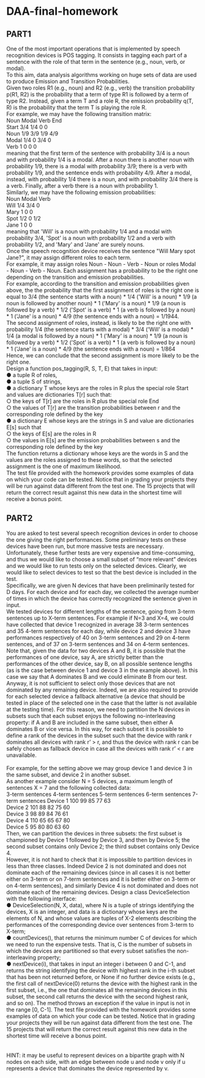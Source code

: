 # DAA-final-homework
## PART1
One of the most important operations that is implemented by speech recognition
devices is POS tagging. It consists in tagging each part of a sentence with the role of
that term in the sentence (e.g., noun, verb, or modal). <br>
To this aim, data analysis algorithms working on huge sets of data are used to
produce Emission and Transition Probabilities. <br>
Given two roles R1 (e.g., noun) and R2 (e.g., verb) the transition probability p(R1,
R2) is the probability that a term of type R1 is followed by a term of type R2.
Instead, given a term T and a role R, the emission probability q(T, R) is the
probability that the term T is playing the role R. <br>
For example, we may have the following transition matrix: <br>
Noun Modal Verb End <br>
Start 3/4 1/4 0 0 <br>
Noun 1/9 3/9 1/9 4/9 <br>
Modal 1/4 0 3/4 0 <br>
Verb 1 0 0 0 <br>
meaning that the first term of the sentence with probability 3/4 is a noun and with
probability 1/4 is a modal. After a noun there is another noun with probability 1/9,
there is a modal with probability 3/9; there is a verb with probability 1/9, and the
sentence ends with probability 4/9. After a modal, instead, with probability 1/4 there is
a noun, and with probability 3/4 there is a verb. Finally, after a verb there is a noun
with probability 1. <br>
Similarly, we may have the following emission probabilities: <br>
Noun Modal Verb <br>
Will 1/4 3/4 0 <br>
Mary 1 0 0 <br>
Spot 1/2 0 1/2 <br>
Jane 1 0 0 <br>
meaning that 'Will' is a noun with probability 1/4 and a modal with probability 3/4,
'Spot' is a noun with probability 1/2 and a verb with probability 1/2, and 'Mary' and
'Jane' are surely nouns. <br>
Once the speech recognition device receives the sentence "Will Mary spot Jane?", it
may assign different roles to each term. <br>
For example, it may assign roles Noun - Noun - Verb - Noun or roles Modal - Noun -
Verb - Noun. Each assignment has a probability to be the right one depending on the
transition and emission probabilities. <br>
For example, according to the transition and emission probabilities given above, the
the probability that the first assignment of roles is the right one is equal to
3/4 (the sentence starts with a noun) * 1/4 ('Will' is a noun) * 1/9 (a noun is followed
by another noun) * 1 ('Mary' is a noun) * 1/9 (a noun is followed by a verb) * 1/2
('Spot' is a verb) * 1 (a verb is followed by a noun) * 1 ('Jane' is a noun) * 4/9 (the
sentence ends with a noun) = 1/1944. <br>
The second assignment of roles, instead, is likely to be the right one with probability
1/4 (the sentence starts with a modal) * 3/4 ('Will' is a modal) * 1/4 (a modal is
followed by a noun) * 1 ('Mary' is a noun) * 1/9 (a noun is followed by a verb) * 1/2
('Spot' is a verb) * 1 (a verb is followed by a noun) * 1 ('Jane' is a noun) * 4/9 (the
sentence ends with a noun) = 1/864 <br>
Hence, we can conclude that the second assignment is more likely to be the right
one. <br>
Design a function pos_tagging(R, S, T, E) that takes in input: <br>
● a tuple R of roles, <br>
● a tuple S of strings, <br>
● a dictionary T whose keys are the roles in R plus the special role Start and
values are dictionaries T[r] such that: <br>
○ the keys of T[r] are the roles in R plus the special role End <br>
○ the values of T[r] are the transition probabilities between r and the
corresponding role defined by the key <br>
● a dictionary E whose keys are the strings in S and value are dictionaries E[s]
such that <br>
○ the keys of E[s] are the roles in R <br>
○ the values in E[s] are the emission probabilities between s and the
corresponding role defined by the key <br>
The function returns a dictionary whose keys are the words in S and the values are
the roles assigned to these words, so that the selected assignment is the one of
maximum likelihood. <br>
The test file provided with the homework provides some examples of data on which
your code can be tested. Notice that in grading your projects they will be run against
data different from the test one. The 15 projects that will return the correct result
against this new data in the shortest time will receive a bonus point. <br>
## PART2
You are asked to test several speech recognition devices in order to choose the one
giving the right performances. Some preliminary tests on these devices have been
run, but more massive tests are necessary. Unfortunately, these further tests are very
expensive and time-consuming, and thus we would like to choose a small subset of
“more relevant” devices and we would like to run tests only on the selected devices.
Clearly, we would like to select devices to test so that the best device is included in
the test. <br>
Specifically, we are given N devices that have been preliminarily tested for D days.
For each device and for each day, we collected the average number of times in which
the device has correctly recognized the sentence given in input. <br>
We tested devices for different lengths of the sentence, going from 3-term sentences
up to X-term sentences. For example if N=3 and X=4, we could have collected that
device 1 recognized in average 38 3-term sentences and 35 4-term sentences for
each day, while device 2 and device 3 have performances respectively of 40 on
3-term sentences and 29 on 4-term sentences, and of 37 on 3-term sentences and
34 on 4-term sentences. <br>
Note that, given the data for two devices A and B, it is possible that the
performances of one device, say A, are strictly better than the performances of the
other device, say B, on all possible sentence lengths (as is the case between device
1 and device 3 in the example above). In this case we say that A dominates B and
we could eliminate B from our test. <br>
Anyway, it is not sufficient to select only those devices that are not dominated by any
remaining device. Indeed, we are also required to provide for each selected device a
fallback alternative (a device that should be tested in place of the selected one in the
case that the latter is not available at the testing time). For this reason, we need to
partition the N devices in subsets such that each subset enjoys the following
no-interleaving property: if A and B are included in the same subset, then either A
dominates B or vice versa. In this way, for each subset it is possible to define a rank
of the devices in the subset such that the device with rank r dominates all devices
with rank r’ > r, and thus the device with rank r can be safely chosen as fallback
device in case all the devices with rank r’ < r are unavailable. <br> <br>
For example, for the setting above we may group device 1 and device 3 in the same
subset, and device 2 in another subset. <br>
As another example consider N = 5 devices, a maximum length of sentences X = 7
and the following collected data: <br>
3-term
sentences
4-term
sentences
5-term
sentences
6-term
sentences
7-term
sentences
Device 1 100 99 85 77 63  <br>
Device 2 101 88 82 75 60 <br>
Device 3 98 89 84 76 61 <br>
Device 4 110 65 65 67 80 <br>
Device 5 95 80 80 63 60 <br>
Then, we can partition the devices in three subsets: the first subset is championed
by Device 1 followed by Device 3, and then by Device 5; the second subset contains
only Device 2; the third subset contains only Device 4. <br>
However, it is not hard to check that it is impossible to partition devices in less than
three classes. Indeed Device 2 is not dominated and does not dominate each of the
remaining devices (since in all cases it is not better either on 3-term or on 7-term
sentences and it is better either on 3-term or on 4-term sentences), and similarly
Device 4 is not dominated and does not dominate each of the remaining devices.
Design a class DeviceSelection with the following interface: <br>
● DeviceSelection(N, X, data), where N is a tuple of strings identifying the
devices, X is an integer, and data is a dictionary whose keys are the elements
of N, and whose values are tuples of X-2 elements describing the
performances of the corresponding device over sentences from 3-term to
X-term; <br>
● countDevices(), that returns the minimum number C of devices for which we
need to run the expensive tests. That is, C is the number of subsets in which
the devices are partitioned so that every subset satisfies the non-interleaving
property; <br>
● nextDevice(i), that takes in input an integer i between 0 and C-1, and returns
the string identifying the device with highest rank in the i-th subset that has
been not returned before, or None if no further device exists (e.g., the first call
of nextDevice(0) returns the device with the highest rank in the first subset,
i.e., the one that dominates all the remaining devices in this subset, the
second call returns the device with the second highest rank, and so on). The
method throws an exception if the value in input is not in the range [0, C-1].
The test file provided with the homework provides some examples of data on which
your code can be tested. Notice that in grading your projects they will be run against
data different from the test one. The 15 projects that will return the correct result
against this new data in the shortest time will receive a bonus point. <br> <br> <br>
HINT: it may be useful to represent devices on a bipartite graph with N nodes on
each side, with an edge between node u and node v only if u represents a device
that dominates the device represented by v.
